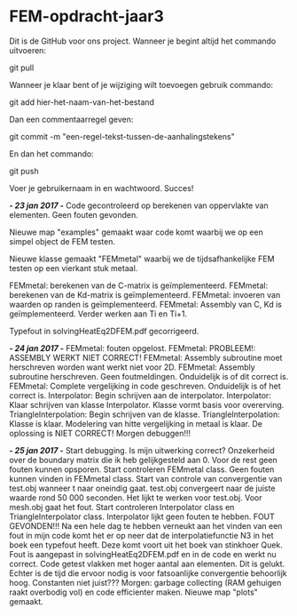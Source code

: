 # FEM-opdracht-jaar3

Dit is de GitHub voor ons project. Wanneer je begint altijd het commando uitvoeren:

git pull

Wanneer je klaar bent of je wijziging wilt toevoegen gebruik commando:

git add hier-het-naam-van-het-bestand

Dan een commentaarregel geven:

git commit -m "een-regel-tekst-tussen-de-aanhalingstekens"

En dan het commando:

git push

Voer je gebruikernaam in en wachtwoord. Succes!

***********************- 23 jan 2017 -***********************
Code gecontroleerd op berekenen van oppervlakte van elementen.
Geen fouten gevonden.

Nieuwe map "examples" gemaakt waar code komt waarbij we op een simpel object de FEM testen. 

Nieuwe klasse gemaakt "FEMmetal" waarbij we de tijdsafhankelijke FEM testen op een vierkant stuk metaal.

FEMmetal: berekenen van de C-matrix is geïmplementeerd.
FEMmetal: berekenen van de Kd-matrix is geïmplementeerd.
FEMmetal: invoeren van waarden op randen is geïmplementeerd.
FEMmetal: Assembly van C, Kd is geïmplementeerd. Verder werken aan Ti en Ti+1.

Typefout in solvingHeatEq2DFEM.pdf gecorrigeerd.

***********************- 24 jan 2017 -***********************
FEMmetal: fouten opgelost. 
FEMmetal: PROBLEEM!: ASSEMBLY WERKT NIET CORRECT!
FEMmetal: Assembly subroutine moet herschreven worden want werkt niet voor 2D.
FEMmetal: Assembly subroutine herschreven. Geen foutmeldingen. Onduidelijk is of dit correct is.
FEMmetal: Complete vergelijking in code geschreven. Onduidelijk is of het correct is.
Interpolator: Begin schrijven aan de interpolator. 
Interpolator: Klaar schrijven van klasse Interpolator. Klasse vormt basis voor overerving.
TriangleInterpolation: Begin schrijven van de klasse. 
TriangleInterpolation: Klasse is klaar. 
Modelering van hitte vergelijking in metaal is klaar. De oplossing is NIET CORRECT! Morgen debuggen!!!

***********************- 25 jan 2017 -***********************
Start debugging. Is mijn uitwerking correct? Onzekerheid over de boundary matrix die ik heb gelijkgesteld aan 0. Voor de rest geen fouten kunnen opsporen. Start controleren FEMmetal class. Geen fouten kunnen vinden in FEMmetal class. Start van controle van convergentie van test.obj wanneer t naar oneindig gaat. test.obj convergeert naar de juiste waarde rond 50 000 seconden. Het lijkt te werken voor test.obj. Voor mesh.obj gaat het fout.
Start controleren Interpolator class en TriangleInterpolator class. Interpolator lijkt geen fouten te hebben. FOUT GEVONDEN!!! Na een hele dag te hebben verneukt aan het vinden van een fout in mijn code komt het er op neer dat de interpolatiefunctie N3 in het boek een typefout heeft. Deze komt voort uit het boek van stinkhoer Quek. Fout is aangepast in solvingHeatEq2DFEM.pdf en in de code en werkt nu correct. Code getest vlakken met hoger aantal aan elementen. Dit is gelukt. Echter is de tijd die ervoor nodig is voor fatsoanlijke convergentie behoorlijk hoog. Constanten niet juist??? Morgen: garbage collecting (RAM gehuigen raakt overbodig vol) en code efficienter maken. Nieuwe map "plots" gemaakt.


